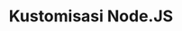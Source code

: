 ---
title: Kustomisasi Node.JS
parent: Referensi
nav_order: 18
layout: default
permalink: id/kustomisasi-nodejs.html
---